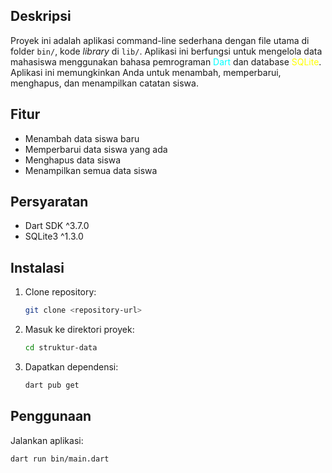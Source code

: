 ## Deskripsi
Proyek ini adalah aplikasi command-line sederhana dengan file utama di folder `bin/`, kode _library_ di `lib/`. Aplikasi ini berfungsi untuk mengelola data mahasiswa menggunakan bahasa pemrograman <span style="color:aqua;">Dart</span> dan database <span style="color: yellow;">SQLite</span>. Aplikasi ini memungkinkan Anda untuk menambah, memperbarui, menghapus, dan menampilkan catatan siswa.

## Fitur

- Menambah data siswa baru
- Memperbarui data siswa yang ada
- Menghapus data siswa
- Menampilkan semua data siswa

## Persyaratan

- Dart SDK ^3.7.0
- SQLite3 ^1.3.0

## Instalasi

1. Clone repository:
    ```sh
    git clone <repository-url>
    ```
2. Masuk ke direktori proyek:
    ```sh
    cd struktur-data
    ```
3. Dapatkan dependensi:
    ```sh
    dart pub get
    ```

## Penggunaan

Jalankan aplikasi:
```sh
dart run bin/main.dart